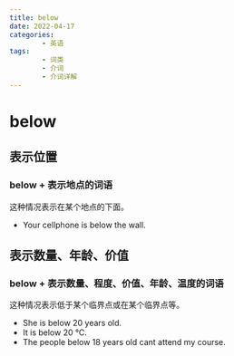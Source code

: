 ```yaml
---
title: below
date: 2022-04-17
categories:
        - 英语
tags:
        - 词类
        - 介词
        - 介词详解
---
```


# below

## 表示位置

### below + 表示地点的词语

这种情况表示在某个地点的下面。

- Your cellphone is below the wall.

## 表示数量、年龄、价值

### below + 表示数量、程度、价值、年龄、温度的词语

这种情况表示低于某个临界点或在某个临界点等。

- She is below 20 years old.
- It is below 20 ℃.
- The people below 18 years old cant attend my course.
